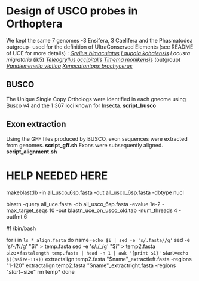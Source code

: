 # Design of USCO probes in Orthoptera

We kept the same 7 genomes -3 Ensifera, 3 Caelifera and the Phasmatodea outgroup- used for the definition of UltraConserved Elements (see README of UCE for more details) : 
[*Gryllus bimaculatus*](https://www.ncbi.nlm.nih.gov/genome/?term=txid6999[orgn])
[*Laupala kohalensis*](https://www.ncbi.nlm.nih.gov/genome/?term=txid109027[orgn])
*Locusta migratoria* (ik5) 
[*Teleogryllus occipitalis*](https://www.ncbi.nlm.nih.gov/genome/?term=txid431949[orgn])
[*Timema monikensis*](https://www.ncbi.nlm.nih.gov/genome/82511?genome_assembly_id=609578) (outgroup) 
[*Vandiemenella viatica*](https://www.ncbi.nlm.nih.gov/genome/?term=txid431949[orgn]) 
[*Xenocatantops brachycerus*](https://www.ncbi.nlm.nih.gov/genome/?term=txid227619[orgn])

## BUSCO

The Unique Single Copy Orthologs were identified in each gneome using Busco v4 and the 1 367 loci known for Insecta. **script_busco**

## Exon extraction

Using the GFF files produced by BUSCO, exon sequences were extracted from genomes. **script_gff.sh**
Exons were subsequently aligned.  **script_alignment.sh**


# HELP NEEDED HERE
makeblastdb -in all_usco_6sp.fasta -out all_usco_6sp.fasta -dbtype nucl

blastn -query all_uce.fasta -db all_usco_6sp.fasta -evalue 1e-2 -max_target_seqs 10 -out blastn_uce_on_usco_old.tab -num_threads 4 -outfmt 6



#! /bin/bash



for i in `ls *_align.fasta`
        do
        name=`echo $i | sed -e 's/.fasta//g'`
        sed -e 's/-/N/g' "$i" > temp.fasta
        sed -e 's/:/_/g' "$i" > temp2.fasta
        size=`fastalength temp.fasta | head -n 1 | awk '{print $1}'`
        start=`echo $(($size-119))`
        extractalign temp2.fasta "$name"_extractleft.fasta -regions "1-120"
        extractalign temp2.fasta "$name"_extractright.fasta -regions "$start-$size"
        rm temp*
        done